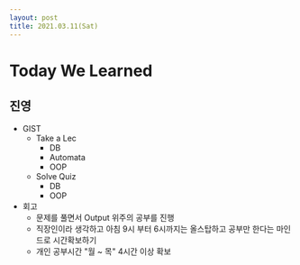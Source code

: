 ```yaml
---
layout: post
title: 2021.03.11(Sat)
---
```


# Today We Learned

## 진영

- GIST
  - Take a Lec
    - DB
    - Automata
    - OOP
  - Solve Quiz
    - DB
    - OOP
- 회고
  - 문제를 풀면서 Output 위주의 공부를 진행
  - 직장인이라 생각하고 아침 9시 부터 6시까지는 올스탑하고 공부만 한다는 마인드로 시간확보하기
  - 개인 공부시간 "월 ~ 목" 4시간 이상 확보
